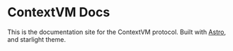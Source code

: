 # ContextVM Docs

This is the documentation site for the ContextVM protocol.
Built with [Astro](https://astro.build), and starlight theme.